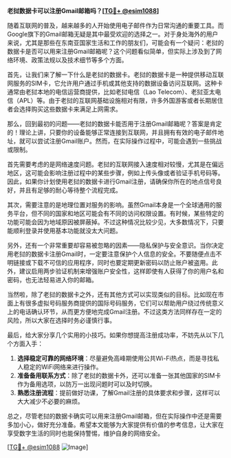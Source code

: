 **老挝数据卡可以注册Gmail邮箱吗？[[TG💪+ @esim1088](https://t.me/s/esim1088)]**

随着互联网的普及，越来越多的人开始使用电子邮件作为日常沟通的重要工具。而Google旗下的Gmail邮箱无疑是其中最受欢迎的选择之一。对于身处海外的用户来说，尤其是那些在东南亚国家生活和工作的朋友们，可能会有一个疑问：老挝的数据卡是否可以用来注册Gmail邮箱呢？这个问题看似简单，但实际上涉及到了网络环境、政策法规以及技术细节等多个方面。

首先，让我们来了解一下什么是老挝的数据卡。老挝的数据卡是一种提供移动互联网服务的SIM卡，它允许用户通过手机或其他支持的数据设备访问互联网。这种卡通常由老挝本地的电信运营商提供，比如老挝电信（Lao Telecom）、老挝亚太电信（APL）等。由于老挝的互联网基础设施相对有限，许多外国游客或者长期居住者会选择购买这些数据卡来满足上网需求。

那么，回到最初的问题——老挝的数据卡能否用于注册Gmail邮箱呢？答案是肯定的！理论上讲，只要你的设备能够正常连接到互联网，并且拥有有效的电子邮件地址，就可以尝试注册Gmail账户。然而，在实际操作过程中，可能会遇到一些挑战或限制。

首先需要考虑的是网络速度问题。老挝的互联网接入速度相对较慢，尤其是在偏远地区，这可能会影响注册过程中的某些步骤，例如上传头像或者验证手机号码等。因此，如果你计划使用老挝的数据卡进行Gmail注册，请确保你所在的地点信号良好，并且有足够的耐心等待整个流程完成。

其次，需要注意的是地理位置对服务的影响。虽然Gmail本身是一个全球通用的服务平台，但不同的国家和地区可能会有不同的访问权限设置。有时候，某些特定的功能可能会因为地域原因被屏蔽掉。不过这种情况比较少见，大多数情况下，只要能顺利登录并使用基本功能就没太大问题。

另外，还有一个非常重要却容易被忽略的因素——隐私保护与安全意识。当你决定用老挝的数据卡注册Gmail时，一定要注意保护个人信息的安全。不要随便点击不明链接或下载不可信的应用程序，同时也要定期更新密码以防止账户被盗用。此外，建议启用两步验证机制来增强账户安全性，这样即使有人获得了你的用户名和密码，也无法轻易进入你的邮箱。

当然啦，除了老挝的数据卡之外，还有其他方式可以实现类似的目标。比如现在市面上有很多虚拟号码服务商提供的国际号码服务，它们可以帮助用户绕过传统意义上的电话确认环节，从而更方便地完成Gmail注册。不过这类方法同样存在一定的风险，所以大家在选择时务必谨慎行事。

最后，给大家分享几个实用的小技巧。如果你想提高注册成功率，不妨先从以下几个方面入手：

1. **选择稳定可靠的网络环境**：尽量避免高峰期使用公共Wi-Fi热点，而是寻找私人稳定的WiFi网络来进行操作。
2. **准备备用联系方式**：除了老挝的数据卡外，还可以准备一张其他国家的SIM卡作为备用选项，以防万一出现问题时可以及时切换。
3. **熟悉注册流程**：提前做好功课，了解Gmail注册的具体要求和步骤，这样可以大大减少不必要的麻烦。

总之，尽管老挝的数据卡确实可以用来注册Gmail邮箱，但在实际操作中还是需要多加小心，做好充分准备。希望本文能够为大家提供有价值的参考信息，让大家在享受数字生活的同时也能保持警惕，维护自身的网络安全。

[[TG💪+ @esim1088](https://t.me/s/esim1088) ![Image](https://i.postimg.cc/4NQfJmqS/Snipaste-2025-05-13-00-14-12.png)]